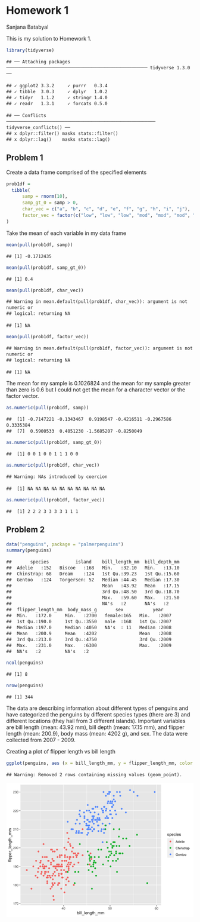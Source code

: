Homework 1
================
Sanjana Batabyal

This is my solution to Homework 1.

``` r
library(tidyverse)
```

    ## ── Attaching packages ───────────────────────────────────────────────────── tidyverse 1.3.0 ──

    ## ✓ ggplot2 3.3.2     ✓ purrr   0.3.4
    ## ✓ tibble  3.0.3     ✓ dplyr   1.0.2
    ## ✓ tidyr   1.1.2     ✓ stringr 1.4.0
    ## ✓ readr   1.3.1     ✓ forcats 0.5.0

    ## ── Conflicts ──────────────────────────────────────────────────────── tidyverse_conflicts() ──
    ## x dplyr::filter() masks stats::filter()
    ## x dplyr::lag()    masks stats::lag()

## Problem 1

Create a data frame comprised of the specified elements

``` r
prob1df =
  tibble(
      samp = rnorm(10),
      samp_gt_0 = samp > 0,
      char_vec = c("a", "b", "c", "d", "e", "f", "g", "h", "i", "j"),
      factor_vec = factor(c("low", "low", "low", "mod", "mod", "mod", "mod","high", "high", "high"))
)
```

Take the mean of each variable in my data frame

``` r
mean(pull(prob1df, samp))
```

    ## [1] -0.1712435

``` r
mean(pull(prob1df, samp_gt_0))
```

    ## [1] 0.4

``` r
mean(pull(prob1df, char_vec))
```

    ## Warning in mean.default(pull(prob1df, char_vec)): argument is not numeric or
    ## logical: returning NA

    ## [1] NA

``` r
mean(pull(prob1df, factor_vec))
```

    ## Warning in mean.default(pull(prob1df, factor_vec)): argument is not numeric or
    ## logical: returning NA

    ## [1] NA

The mean for my sample is 0.1026824 and the mean for my sample greater
than zero is 0.6 but I could not get the mean for a character vector or
the factor vector.

``` r
as.numeric(pull(prob1df, samp))
```

    ##  [1] -0.7147221 -0.1343467  0.9198547 -0.4216511 -0.2967586  0.3335384
    ##  [7]  0.5900533  0.4051230 -1.5685207 -0.8250049

``` r
as.numeric(pull(prob1df, samp_gt_0))
```

    ##  [1] 0 0 1 0 0 1 1 1 0 0

``` r
as.numeric(pull(prob1df, char_vec))
```

    ## Warning: NAs introduced by coercion

    ##  [1] NA NA NA NA NA NA NA NA NA NA

``` r
as.numeric(pull(prob1df, factor_vec))
```

    ##  [1] 2 2 2 3 3 3 3 1 1 1

## Problem 2

``` r
data("penguins", package = "palmerpenguins")
summary(penguins)
```

    ##       species          island    bill_length_mm  bill_depth_mm  
    ##  Adelie   :152   Biscoe   :168   Min.   :32.10   Min.   :13.10  
    ##  Chinstrap: 68   Dream    :124   1st Qu.:39.23   1st Qu.:15.60  
    ##  Gentoo   :124   Torgersen: 52   Median :44.45   Median :17.30  
    ##                                  Mean   :43.92   Mean   :17.15  
    ##                                  3rd Qu.:48.50   3rd Qu.:18.70  
    ##                                  Max.   :59.60   Max.   :21.50  
    ##                                  NA's   :2       NA's   :2      
    ##  flipper_length_mm  body_mass_g       sex           year     
    ##  Min.   :172.0     Min.   :2700   female:165   Min.   :2007  
    ##  1st Qu.:190.0     1st Qu.:3550   male  :168   1st Qu.:2007  
    ##  Median :197.0     Median :4050   NA's  : 11   Median :2008  
    ##  Mean   :200.9     Mean   :4202                Mean   :2008  
    ##  3rd Qu.:213.0     3rd Qu.:4750                3rd Qu.:2009  
    ##  Max.   :231.0     Max.   :6300                Max.   :2009  
    ##  NA's   :2         NA's   :2

``` r
ncol(penguins)
```

    ## [1] 8

``` r
nrow(penguins)
```

    ## [1] 344

The data are describing information about different types of penguins
and have categorized the penguins by different species types (there are
3) and different locations (they hail from 3 different islands).
Important variables are bill length (mean: 43.92 mm), bill depth (mean:
17.15 mm), and flipper length (mean: 200.9), body mass (mean: 4202 g),
and sex. The data were collected from 2007 - 2009.

Creating a plot of flipper length vs bill length

``` r
ggplot(penguins, aes (x = bill_length_mm, y = flipper_length_mm, color = species)) + geom_point()
```

    ## Warning: Removed 2 rows containing missing values (geom_point).

![](p8105_hw1_sb4328_files/figure-gfm/unnamed-chunk-6-1.png)<!-- -->
